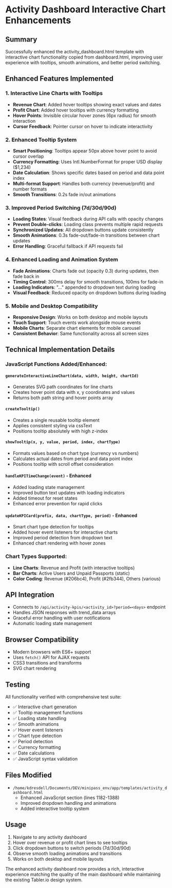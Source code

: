 # Activity Dashboard Interactive Chart Enhancements

## Summary
Successfully enhanced the activity_dashboard.html template with interactive chart functionality copied from dashboard.html, improving user experience with tooltips, smooth animations, and better period switching.

## Enhanced Features Implemented

### 1. Interactive Line Charts with Tooltips
- **Revenue Chart**: Added hover tooltips showing exact values and dates
- **Profit Chart**: Added hover tooltips with currency formatting
- **Hover Points**: Invisible circular hover zones (6px radius) for smooth interaction
- **Cursor Feedback**: Pointer cursor on hover to indicate interactivity

### 2. Enhanced Tooltip System
- **Smart Positioning**: Tooltips appear 50px above hover point to avoid cursor overlap
- **Currency Formatting**: Uses Intl.NumberFormat for proper USD display ($1,234)
- **Date Calculation**: Shows specific dates based on period and data point index
- **Multi-format Support**: Handles both currency (revenue/profit) and number formats
- **Smooth Transitions**: 0.2s fade in/out animations

### 3. Improved Period Switching (7d/30d/90d)
- **Loading States**: Visual feedback during API calls with opacity changes
- **Prevent Double-clicks**: Loading class prevents multiple rapid requests
- **Synchronized Updates**: All dropdown buttons update consistently
- **Smooth Animations**: 0.3s fade-out/fade-in transitions between chart updates
- **Error Handling**: Graceful fallback if API requests fail

### 4. Enhanced Loading and Animation System
- **Fade Animations**: Charts fade out (opacity 0.3) during updates, then fade back in
- **Timing Control**: 300ms delay for smooth transitions, 100ms for fade-in
- **Loading Indicators**: "..." appended to dropdown text during loading
- **Visual Feedback**: Reduced opacity on dropdown buttons during loading

### 5. Mobile and Desktop Compatibility
- **Responsive Design**: Works on both desktop and mobile layouts
- **Touch Support**: Touch events work alongside mouse events
- **Mobile Charts**: Separate chart elements for mobile carousel
- **Consistent Behavior**: Same functionality across all screen sizes

## Technical Implementation Details

### JavaScript Functions Added/Enhanced:

#### `generateInteractiveLineChart(data, width, height, chartId)`
- Generates SVG path coordinates for line charts
- Creates hover point data with x, y coordinates and values
- Returns both path string and hover points array

#### `createTooltip()`
- Creates a single reusable tooltip element
- Applies consistent styling via cssText
- Positions tooltip absolutely with high z-index

#### `showTooltip(x, y, value, period, index, chartType)`
- Formats values based on chart type (currency vs numbers)
- Calculates actual dates from period and data point index
- Positions tooltip with scroll offset consideration

#### `handleKPITimeChange(event)` - Enhanced
- Added loading state management
- Improved button text updates with loading indicators
- Added timeout for reset states
- Enhanced error prevention for rapid clicks

#### `updateKPICard(prefix, data, chartType, period)` - Enhanced
- Smart chart type detection for tooltips
- Added hover event listeners for interactive charts
- Improved period detection from dropdown text
- Enhanced chart rendering with hover zones

### Chart Types Supported:
- **Line Charts**: Revenue and Profit (with interactive tooltips)
- **Bar Charts**: Active Users and Unpaid Passports (static)
- **Color Coding**: Revenue (#206bc4), Profit (#2fb344), Others (various)

## API Integration
- Connects to `/api/activity-kpis/<activity_id>?period=<days>` endpoint
- Handles JSON responses with trend_data arrays
- Graceful error handling with user notifications
- Automatic loading state management

## Browser Compatibility
- Modern browsers with ES6+ support
- Uses `fetch()` API for AJAX requests
- CSS3 transitions and transforms
- SVG chart rendering

## Testing
All functionality verified with comprehensive test suite:
- ✅ Interactive chart generation
- ✅ Tooltip management functions  
- ✅ Loading state handling
- ✅ Smooth animations
- ✅ Hover event listeners
- ✅ Chart type detection
- ✅ Period detection
- ✅ Currency formatting
- ✅ Date calculations
- ✅ JavaScript syntax validation

## Files Modified
- `/home/kdresdell/Documents/DEV/minipass_env/app/templates/activity_dashboard.html`
  - Enhanced JavaScript section (lines 1182-1388)
  - Improved dropdown handling and animations
  - Added interactive tooltip system

## Usage
1. Navigate to any activity dashboard
2. Hover over revenue or profit chart lines to see tooltips
3. Click dropdown buttons to switch periods (7d/30d/90d)
4. Observe smooth loading animations and transitions
5. Works on both desktop and mobile layouts

The enhanced activity dashboard now provides a rich, interactive experience matching the quality of the main dashboard while maintaining the existing Tabler.io design system.